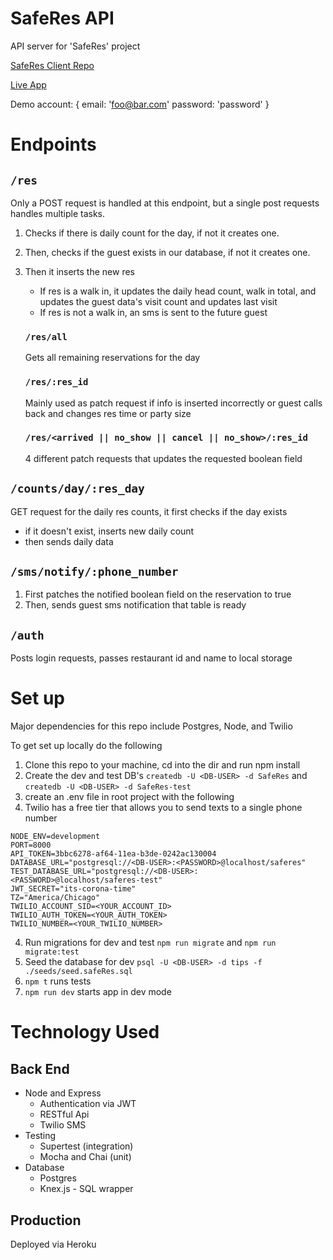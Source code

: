 # SafeRes API

API server for 'SafeRes' project

<a href='https://github.com/ajbates2/SafeRes-client' target='_blank'>SafeRes Client Repo</a>

<a href='https://safe-res-client.vercel.app/' target='_blank'>Live App</a>

Demo account: { email: 'foo@bar.com' password: 'password' }

# Endpoints

 ## `/res`

Only a POST request is handled at this endpoint, but a single post requests handles multiple tasks.

1. Checks if there is daily count for the day, if not it creates one.
2. Then, checks if the guest exists in our database, if not it creates one.
3. Then it inserts the new res
    * If res is a walk in, it updates the daily head count, walk in total, and updates the guest data's visit count and updates last visit
    * If res is not a walk in, an sms is sent to the future guest

    ### `/res/all`

    Gets all remaining reservations for the day

    ### `/res/:res_id`

    Mainly used as patch request if info is inserted incorrectly or guest calls back and changes res time or party size

    ### `/res/<arrived || no_show || cancel || no_show>/:res_id`

    4 different patch requests that updates the requested boolean field

## `/counts/day/:res_day`

GET request for the daily res counts, it first checks if the day exists
    
* if it doesn't exist, inserts new daily count
* then sends daily data

## `/sms/notify/:phone_number`
    
1. First patches the notified boolean field on the reservation to true
2. Then, sends guest sms notification that table is ready

## `/auth`

Posts login requests, passes restaurant id and name to local storage

# Set up

Major dependencies for this repo include Postgres, Node, and Twilio

To get set up locally do the following
1. Clone this repo to your machine, cd into the dir and run npm install
2. Create the dev and test DB's `createdb -U <DB-USER> -d SafeRes` and `createdb -U <DB-USER> -d SafeRes-test`
3. create an .env file in root project with the following
4. Twilio has a free tier that allows you to send texts to a single phone number

````
NODE_ENV=development
PORT=8000
API_TOKEN=3bbc6278-af64-11ea-b3de-0242ac130004
DATABASE_URL="postgresql://<DB-USER>:<PASSWORD>@localhost/saferes"
TEST_DATABASE_URL="postgresql://<DB-USER>:<PASSWORD>@localhost/saferes-test"
JWT_SECRET="its-corona-time"
TZ="America/Chicago"
TWILIO_ACCOUNT_SID=<YOUR_ACCOUNT_ID>
TWILIO_AUTH_TOKEN=<YOUR_AUTH_TOKEN>
TWILIO_NUMBER=<YOUR_TWILIO_NUMBER>
````

4. Run migrations for dev and test `npm run migrate` and `npm run migrate:test`
5. Seed the database for dev `psql -U <DB-USER> -d tips -f ./seeds/seed.safeRes.sql`
6. `npm t` runs tests
7. `npm run dev` starts app in dev mode

# Technology Used

## Back End

* Node and Express
  * Authentication via JWT
  * RESTful Api
  * Twilio SMS
* Testing
  * Supertest (integration)
  * Mocha and Chai (unit)
* Database
  * Postgres
  * Knex.js - SQL wrapper

## Production

Deployed via Heroku